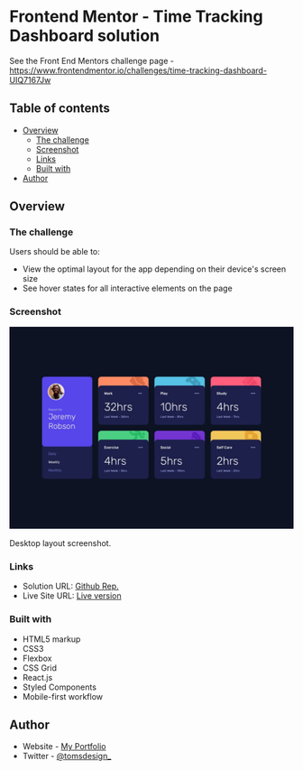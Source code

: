 # Frontend Mentor - Time Tracking Dashboard solution

See the Front End Mentors challenge page - https://www.frontendmentor.io/challenges/time-tracking-dashboard-UIQ7167Jw

## Table of contents

- [Overview](#overview)
  - [The challenge](#the-challenge)
  - [Screenshot](#screenshot)
  - [Links](#links)
  - [Built with](#built-with)
- [Author](#author)

## Overview

### The challenge

Users should be able to:

- View the optimal layout for the app depending on their device's screen size
- See hover states for all interactive elements on the page

### Screenshot

![](./design/desktop-design.jpg)

Desktop layout screenshot.

### Links

- Solution URL: [Github Rep.](https://github.com/ph4ntom5/time-tracking-app)
- Live Site URL: [Live version](https://admiring-spence-c401e0.netlify.app/)

### Built with

- HTML5 markup
- CSS3
- Flexbox
- CSS Grid
- React.js
- Styled Components
- Mobile-first workflow

## Author

- Website - [My Portfolio](https://www.tomsweb.site)
- Twitter - [@tomsdesign\_](https://www.twitter.com/tomsdesign_)
